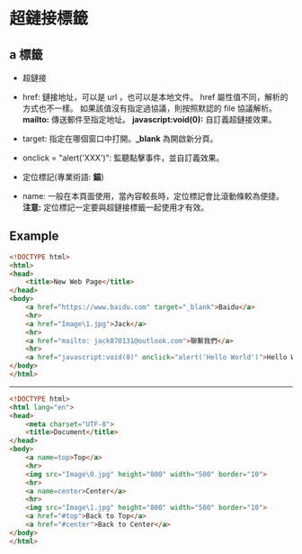 # 超鏈接標籤

## a 標籤
- 超鏈接
 - href: 鏈接地址，可以是 url ，也可以是本地文件。
   href 屬性值不同，解析的方式也不一樣。
   如果該值沒有指定過協議，則按照默認的 file 協議解析。
   **mailto:** 傳送郵件至指定地址。
   **javascript:void(0):** 自訂義超鏈接效果。
 - target: 指定在哪個窗口中打開。**_blank** 為開啟新分頁。
 - onclick = "alert('XXX')": 監聽點擊事件，並自訂義效果。

 
- 定位標記(專業術語: **錨**)
 - name: 一般在本頁面使用，當內容較長時，定位標記會比滾動條較為便捷。
 **注意:** 定位標記一定要與超鏈接標籤一起使用才有效。

## Example
```html
<!DOCTYPE html>
<html>
<head>
	<title>New Web Page</title>
</head>
<body>
	<a href="https://www.baidu.com" target="_blank">Baidu</a>
	<hr>
	<a href="Image\1.jpg">Jack</a>
	<hr>
	<a href="mailto: jack870131@outlook.com">聯繫我們</a>
	<hr>
	<a href="javascript:void(0)" onclick="alert('Hello World')">Hello World</a>
</body>
</html>
```

---

```html
<!DOCTYPE html>
<html lang="en">
<head>
	<meta charset="UTF-8">
	<title>Document</title>
</head>
<body>
	<a name=top>Top</a>
	<hr>
	<img src="Image\0.jpg" height="800" width="500" border="10">
	<hr>
	<a name=center>Center</a>
	<hr>
	<img src="Image\1.jpg" height="800" width="500" border="10">
	<a href="#top">Back to Top</a>
	<a href="#center">Back to Center</a>
</body>
</html>
```
